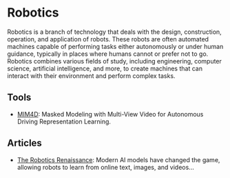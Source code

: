 # Robotics

Robotics is a branch of technology that deals with the design, construction,
operation, and application of robots. These robots are often automated machines
capable of performing tasks either autonomously or under human guidance, typically
in places where humans cannot or prefer not to go. Robotics combines various
fields of study, including engineering, computer science, artificial intelligence,
and more, to create machines that can interact with their environment and
perform complex tasks.

## Tools

- [MIM4D](https://github.com/hustvl/mim4d): Masked Modeling with Multi-View
Video for Autonomous Driving Representation Learning.

## Articles

- [The Robotics Renaissance](https://www.generalist.com/briefing/the-robotics-renaissance):
Modern AI models have changed the game, allowing robots to learn from online
text, images, and videos...

